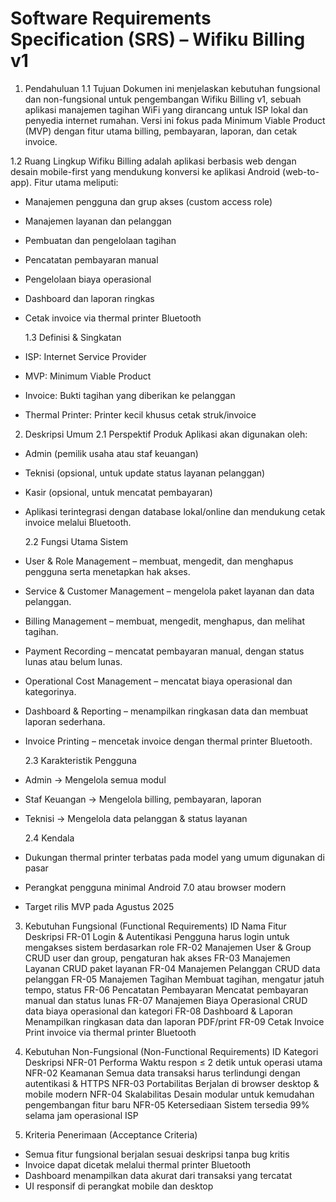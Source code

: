 # Software Requirements Specification (SRS) – Wifiku Billing v1

1. Pendahuluan
   1.1 Tujuan
   Dokumen ini menjelaskan kebutuhan fungsional dan non-fungsional untuk pengembangan Wifiku Billing v1, sebuah aplikasi manajemen tagihan WiFi yang dirancang untuk ISP lokal dan penyedia internet rumahan. Versi ini fokus pada Minimum Viable Product (MVP) dengan fitur utama billing, pembayaran, laporan, dan cetak invoice.

1.2 Ruang Lingkup
Wifiku Billing adalah aplikasi berbasis web dengan desain mobile-first yang mendukung konversi ke aplikasi Android (web-to-app).
Fitur utama meliputi:

-   Manajemen pengguna dan grup akses (custom access role)
-   Manajemen layanan dan pelanggan
-   Pembuatan dan pengelolaan tagihan
-   Pencatatan pembayaran manual
-   Pengelolaan biaya operasional
-   Dashboard dan laporan ringkas
-   Cetak invoice via thermal printer Bluetooth

    1.3 Definisi & Singkatan

-   ISP: Internet Service Provider
-   MVP: Minimum Viable Product
-   Invoice: Bukti tagihan yang diberikan ke pelanggan
-   Thermal Printer: Printer kecil khusus cetak struk/invoice

2. Deskripsi Umum
   2.1 Perspektif Produk
   Aplikasi akan digunakan oleh:

-   Admin (pemilik usaha atau staf keuangan)
-   Teknisi (opsional, untuk update status layanan pelanggan)
-   Kasir (opsional, untuk mencatat pembayaran)
-   Aplikasi terintegrasi dengan database lokal/online dan mendukung cetak invoice melalui Bluetooth.

    2.2 Fungsi Utama Sistem

-   User & Role Management – membuat, mengedit, dan menghapus pengguna serta menetapkan hak akses.
-   Service & Customer Management – mengelola paket layanan dan data pelanggan.
-   Billing Management – membuat, mengedit, menghapus, dan melihat tagihan.
-   Payment Recording – mencatat pembayaran manual, dengan status lunas atau belum lunas.
-   Operational Cost Management – mencatat biaya operasional dan kategorinya.
-   Dashboard & Reporting – menampilkan ringkasan data dan membuat laporan sederhana.
-   Invoice Printing – mencetak invoice dengan thermal printer Bluetooth.

    2.3 Karakteristik Pengguna

-   Admin → Mengelola semua modul
-   Staf Keuangan → Mengelola billing, pembayaran, laporan
-   Teknisi → Mengelola data pelanggan & status layanan

    2.4 Kendala

-   Dukungan thermal printer terbatas pada model yang umum digunakan di pasar
-   Perangkat pengguna minimal Android 7.0 atau browser modern
-   Target rilis MVP pada Agustus 2025

3. Kebutuhan Fungsional (Functional Requirements)
   ID Nama Fitur Deskripsi
   FR-01 Login & Autentikasi Pengguna harus login untuk mengakses sistem berdasarkan role
   FR-02 Manajemen User & Group CRUD user dan group, pengaturan hak akses
   FR-03 Manajemen Layanan CRUD paket layanan
   FR-04 Manajemen Pelanggan CRUD data pelanggan
   FR-05 Manajemen Tagihan Membuat tagihan, mengatur jatuh tempo, status
   FR-06 Pencatatan Pembayaran Mencatat pembayaran manual dan status lunas
   FR-07 Manajemen Biaya Operasional CRUD data biaya operasional dan kategori
   FR-08 Dashboard & Laporan Menampilkan ringkasan data dan laporan PDF/print
   FR-09 Cetak Invoice Print invoice via thermal printer Bluetooth

4. Kebutuhan Non-Fungsional (Non-Functional Requirements)
   ID Kategori Deskripsi
   NFR-01 Performa Waktu respon ≤ 2 detik untuk operasi utama
   NFR-02 Keamanan Semua data transaksi harus terlindungi dengan autentikasi & HTTPS
   NFR-03 Portabilitas Berjalan di browser desktop & mobile modern
   NFR-04 Skalabilitas Desain modular untuk kemudahan pengembangan fitur baru
   NFR-05 Ketersediaan Sistem tersedia 99% selama jam operasional ISP

5. Kriteria Penerimaan (Acceptance Criteria)

-   Semua fitur fungsional berjalan sesuai deskripsi tanpa bug kritis
-   Invoice dapat dicetak melalui thermal printer Bluetooth
-   Dashboard menampilkan data akurat dari transaksi yang tercatat
-   UI responsif di perangkat mobile dan desktop

